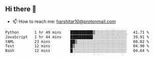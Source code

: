 ## Hi there 👋
- 📫 How to reach me: harshitar10@protonmail.com  
<!--START_SECTION:waka-->

```txt
Python       1 hr 49 mins    ██████████▒░░░░░░░░░░░░░░   41.71 %
JavaScript   1 hr 44 mins    ██████████░░░░░░░░░░░░░░░   39.91 %
YAML         23 mins         ██▒░░░░░░░░░░░░░░░░░░░░░░   08.82 %
Text         12 mins         █▒░░░░░░░░░░░░░░░░░░░░░░░   04.90 %
Bash         12 mins         █░░░░░░░░░░░░░░░░░░░░░░░░   04.64 %
```

<!--END_SECTION:waka-->

<!--
**hharshitarora/hharshitarora** is a ✨ _special_ ✨ repository because its `README.md` (this file) appears on your GitHub profile.

Here are some ideas to get you started:

- 🔭 I’m currently working on ...
- 🌱 I’m currently learning ...
- 👯 I’m looking to collaborate on ...
- 🤔 I’m looking for help with ...
- 💬 Ask me about ...
- 📫 How to reach me: ...
- 😄 Pronouns: ...
- ⚡ Fun fact: ...
-->
